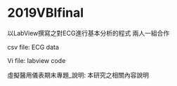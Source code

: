 # 2019VBIfinal
以LabView撰寫之對ECG進行基本分析的程式 兩人一組合作

csv file: ECG data

Vi file: labview code

虛擬醫用儀表期末專題_說明: 本研究之相關內容說明
